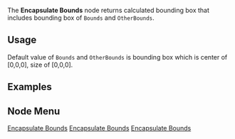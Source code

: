 <languages></languages>

The **Encapsulate Bounds** node returns calculated bounding box that
includes bounding box of `Bounds` and `OtherBounds`.

## Usage

Default value of `Bounds` and `OtherBounds` is bounding box which is
center of \[0,0,0\], size of \[0,0,0\].

## Examples

## Node Menu

[Encapsulate Bounds](Category:Protoflux{{#translation:}} "wikilink")
[Encapsulate
Bounds](Category:Protoflux:Transform{{#translation:}} "wikilink")
[Encapsulate Bounds](Category:NodeMenu{{#translation:}} "wikilink")